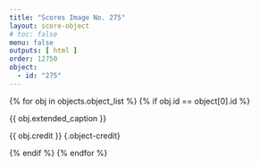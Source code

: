 ```yaml
---
title: "Scores Image No. 275"
layout: score-object
# toc: false
menu: false
outputs: [ html ]
order: 12750
object:
  - id: "275"
---
```


{% for obj in objects.object_list %}
{% if obj.id == object[0].id %}

{{ obj.extended_caption }}

{{ obj.credit }} {.object-credit}

{% endif %}
{% endfor %}
